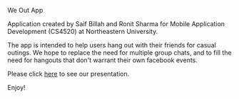 We Out App

Application created by Saif Billah and Ronit Sharma for Mobile Application Development (CS4520) at Northeastern University.

The app is intended to help users hang out with their friends for casual outings. We hope to replace the need for multiple group chats, and to fill the need for hangouts that don't warrant their own facebook events.

Please click [here](https://github.com/saifb/WeOutV1/blob/master/We%20Out%20-%20Final%20Presentation.pdf) to see our presentation.

Enjoy!
